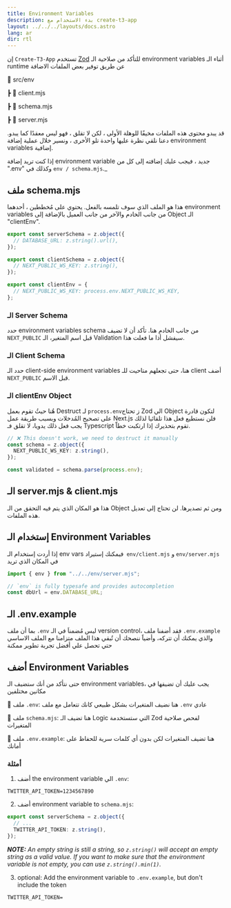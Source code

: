 ```yaml
---
title: Environment Variables
description: بدء الاستخدام مع create-t3-app
layout: ../../../layouts/docs.astro
lang: ar
dir: rtl
---
```


إن `Create-T3-App` تستخدم [Zod](https://github.com/colinhacks/zod) للتأكد من صلاحية الـ environment variables أثناء الـ runtime عن طريق توفير بعض الملفات الاضافة

📁 src/env

┣ 📄 client.mjs

┣ 📄 schema.mjs

┣ 📄 server.mjs


قد يبدو محتوى هذه الملفات مخيفًا للوهلة الأولى ، لكن لا تقلق ، فهو ليس معقدًا كما يبدو. دعنا نلقي نظرة عليها واحدة تلو الأخرى ، ونسير خلال عملية إضافة environment variables إضافية.

إذا كنت تريد إضافة environment variable جديد ، فيجب عليك إضافته إلى كل من ".env" وكذلك في `env / schema.mjs`.\_

## ملف schema.mjs

هذا هو الملف الذي سوف تلمسه بالفعل. يحتوي على مُخططين ، أحدهما environment variables من جانب الخادم والآخر من جانب العميل بالإضافة إلى Object الـ "clientEnv".

```ts:env/schema.mjs
export const serverSchema = z.object({
  // DATABASE_URL: z.string().url(),
});

export const clientSchema = z.object({
  // NEXT_PUBLIC_WS_KEY: z.string(),
});

export const clientEnv = {
  // NEXT_PUBLIC_WS_KEY: process.env.NEXT_PUBLIC_WS_KEY,
};
```

### الـ Server Schema

حدد environment variables schema من جانب الخادم هنا.
تأكد أن لا تضيف `NEXT_PUBLIC` قبل اسم المتغير، الـ Validation سيفشل أذا ما فعلت هذا.


### الـ Client Schema
حدد الـ client-side environment variables هنا، حتى تجعلهم متاحيت للـ client أضف `NEXT_PUBLIC` قبل الاسم.


### الـ clientEnv Object

 هُنا حيثُ تقوم بعمل Destruct لـ `process.env`ز
 تحتاج Zod الي Object لتكون قادرة على تصحيح المُدخلات وبسبب طريقة عمل Next.js فلن نستطيع فعل هذا تلقائيا لذلك يجب فعل ذلك يدويا، لا تقلق فـ  Typescript تقوم بتحذيرك إذا ارتكبت خطاّ.

```ts
// ❌ This doesn't work, we need to destruct it manually
const schema = z.object({
  NEXT_PUBLIC_WS_KEY: z.string(),
});

const validated = schema.parse(process.env);
```

## الـ server.mjs & client.mjs
هذا هو المكان الذي يتم فيه التحقق من الـ Object ومن ثم تصديرها. لن تحتاج إلى تعديل هذه الملفات.



## إستخدام الـ Environment Variables
إذا أردت إستخدام الـ env vars فيمكنك إستيراد` env/client.mjs` و `env/server.mjs` في المكان الذي تريد

```ts:pages/api/hello.ts
import { env } from "../../env/server.mjs";

// `env` is fully typesafe and provides autocompletion
const dbUrl = env.DATABASE_URL;
```

## الـ .env.example
بما أن ملف `.env` ليس مُضمناَ في الـ version control، فقد أضفنا ملف `.env.example` والذي يمكنك أن تتركه، وأضياََ ننصحك أن تُبقي هذا الملف متزامنا مع الملف الاساسي حتي تحصل علي أفضل تجربة تطوير ممكنة
## أضف Environment Variables

حتى نتأكد من أنك ستضيف الـ environment variables، يجب عليك أن تضيفها في مكانين مختلفين

📄 ملف `.env`: هنا نضيف المتغيرات بشكل طبيعي كانك تتعامل مع ملف `.env` عادي

📄 ملف `schema.mjs`: هنا تضيف الـ Logic التي ستستخدمة Zod لفحص صلاحية المتغيرات

📄 ملف `.env.example`: هنا تضيف المتغيرات لكن بدون أي كلمات سرية للحفاظ على أمانك


### أمثلة

1. أضف the environment variable الي `.env`:

```
TWITTER_API_TOKEN=1234567890
```

2. أضف environment variable to `schema.mjs`:

```ts
export const serverSchema = z.object({
  // ...
  TWITTER_API_TOKEN: z.string(),
});
```

_**NOTE:** An empty string is still a string, so `z.string()` will accept an empty string as a valid value. If you want to make sure that the environment variable is not empty, you can use `z.string().min(1)`._

3. optional: Add the environment variable to `.env.example`, but don't include the token

```
TWITTER_API_TOKEN=
```


